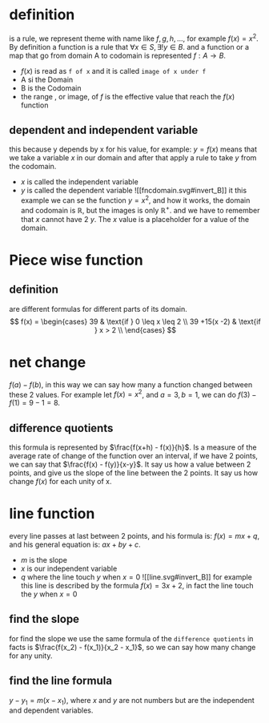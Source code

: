 # definition
is a rule, we represent theme with name like $f, g, h, ...$, for example $f(x) = x^2$. By definition a function is a rule that $\forall x \in S, \exists! y \in B$. and a function or a map that go from domain A to codomain is represented $f: A \to B$.
- $f(x)$ is read as `f of x` and it is called `image of x under f`
- A si the Domain
- B is the Codomain
- the range , or image, of $f$ is the effective value that reach the $f(x)$ function
## dependent and independent variable
this because y depends by x for his value, for example: $y = f(x)$ means that we take a variable $x$ in our domain and after that apply a rule to take $y$ from the codomain.
- $x$ is called the independent variable
- $y$ is called the dependent variable
![[fncdomain.svg#invert_B]]
it this example we can se the function $y = x^2$, and how it works, the domain and codomain is $\mathbb{R}$, but the images is only $\mathbb{R}^+$. and we have to remember that $x$ cannot have 2 $y$.
The $x$ value is a placeholder for a value of the domain.
# Piece wise function
## definition
are different formulas for different parts of its domain.
$$
f(x) = 
\begin{cases} 
39 & \text{if } 0 \leq x \leq 2 \\ 
39 +15(x -2) & \text{if } x > 2 \\ 
\end{cases}
$$
# net change
$f(a) - f(b)$, in this way we can say how many a function changed between these 2 values. For example let $f(x) = x^2$, and $a = 3, b = 1$, we can do $f(3) - f(1) = 9 - 1 = 8$.
## difference quotients
this formula is represented by $\frac{f(x+h) - f(x)}{h}$. Is a measure of the average rate of change of the function over an interval, if we have 2 points, we can say that $\frac{f(x) - f(y)}{x-y}$.
It say us how a value between 2 points, and give us the slope of the line between the 2 points. It say us how change $f(x)$ for each unity of x.

# line function
every line passes at last between 2 points, and his formula is: $f(x) = mx + q$, and his general equation is: $ax+by+c$. 
- $m$ is the slope
- $x$ is our independent variable
- $q$ where the line touch $y$ when $x = 0$ 
![[line.svg#invert_B]]
for example this line is described by the formula $f(x) = 3x+2$, in fact the line touch the $y$ when $x = 0$
## find the slope
for find the slope we use the same formula of the `difference quotients` in facts is $\frac{f(x_2) - f(x_1)}{x_2 - x_1}$, so we can say how many change for any unity.
## find the line formula
$y-y_1=m(x-x_1)$, where $x$ and $y$ are not numbers but are the independent and dependent variables. 